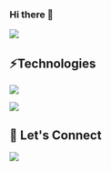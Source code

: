 ### Hi there 👋

<p>
 <img src="https://github-readme-stats.vercel.app/api?username=raymondkhoaho&count_private=true&show_icons=true&include_all_commits=true">
 </p>
 
<h2>⚡Technologies</h2>
<p>
  <img src="https://skillicons.dev/icons?i=js,react,html,css,github,nodejs,vscode,figma,docker,aws,bootstrap,webpack,express" />
</p>

<p>
  <img src="https://github-readme-stats.vercel.app/api/top-langs/?username=raymondkhoaho&layout=compact">
</p>

<h2>🤝 Let's Connect</h2> 
<p>
  <a href="https://www.linkedin.com/in/raymondkhoaho/">
    <img src="https://skillicons.dev/icons?i=linkedin" />
  </a>
</p>
<!--
**raymondkhoaho/raymondkhoaho** is a ✨ _special_ ✨ repository because its `README.md` (this file) appears on your GitHub profile.


Here are some ideas to get you started:

- 🔭 I’m currently working on ...
- 🌱 I’m currently learning ...
- 👯 I’m looking to collaborate on ...
- 🤔 I’m looking for help with ...
- 💬 Ask me about ...
- 📫 How to reach me: ...
- 😄 Pronouns: ...
- ⚡ Fun fact: ...
-->
